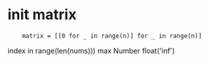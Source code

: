  # init matrix 
        matrix = [[0 for _ in range(n)] for _ in range(n)]

index in range(len(nums))) 
max  Number  float('inf')